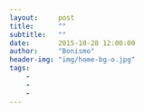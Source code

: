 ```yaml
---
layout:     post
title:      ""
subtitle:   ""
date:       2015-10-28 12:00:00
author:     "Bonismo"
header-img: "img/home-bg-o.jpg"
tags:
    -
    -
    -
---
```









